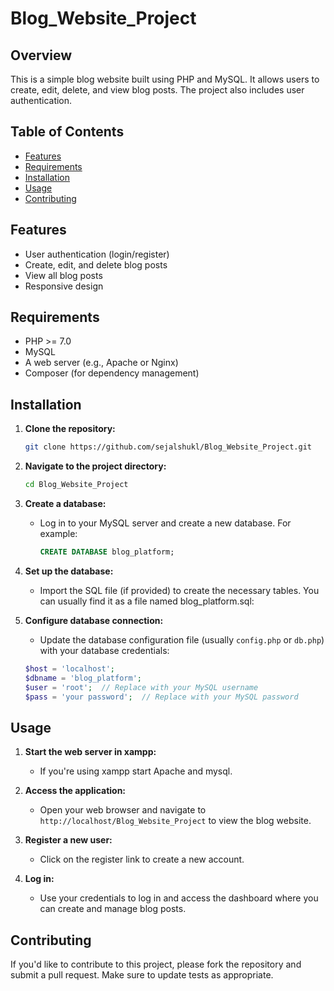 # Blog_Website_Project

## Overview
This is a simple blog website built using PHP and MySQL. It allows users to create, edit, delete, and view blog posts. The project also includes user authentication.

## Table of Contents
- [Features](#features)
- [Requirements](#requirements)
- [Installation](#installation)
- [Usage](#usage)
- [Contributing](#contributing)

## Features
- User authentication (login/register)
- Create, edit, and delete blog posts
- View all blog posts
- Responsive design

## Requirements
- PHP >= 7.0
- MySQL
- A web server (e.g., Apache or Nginx)
- Composer (for dependency management)

## Installation
1. **Clone the repository:**

   ```bash
   git clone https://github.com/sejalshukl/Blog_Website_Project.git
   ```

2. **Navigate to the project directory:**

   ```bash
   cd Blog_Website_Project
   ```

3. **Create a database:**

   - Log in to your MySQL server and create a new database. For example:

     ```sql
     CREATE DATABASE blog_platform;
     ```

4. **Set up the database:**

   - Import the SQL file (if provided) to create the necessary tables. You can usually find it as a file named blog_platform.sql:

5. **Configure database connection:**

   - Update the database configuration file (usually `config.php` or `db.php`) with your database credentials:

   ```php
   $host = 'localhost';
   $dbname = 'blog_platform';
   $user = 'root';  // Replace with your MySQL username
   $pass = 'your password';  // Replace with your MySQL password
   ```

## Usage
1. **Start the web server in xampp:**
   - If you're using xampp start Apache and mysql.

2. **Access the application:**
   - Open your web browser and navigate to `http://localhost/Blog_Website_Project` to view the blog website.

3. **Register a new user:**
   - Click on the register link to create a new account.

4. **Log in:**
   - Use your credentials to log in and access the dashboard where you can create and manage blog posts.

## Contributing
If you'd like to contribute to this project, please fork the repository and submit a pull request. Make sure to update tests as appropriate.

